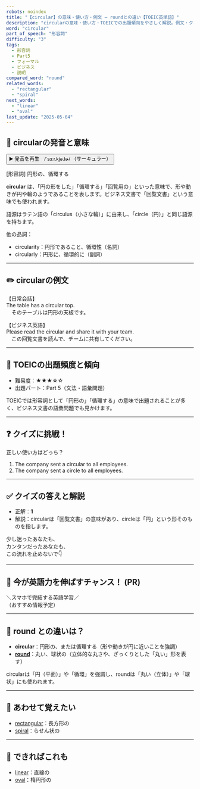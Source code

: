 ```yaml
---
robots: noindex
title: "【circular】の意味・使い方・例文 ― roundとの違い【TOEIC英単語】"
description: "circularの意味・使い方・TOEICでの出題傾向をやさしく解説。例文・クイズ付きでroundとの違いもわかりやすく学べます。"
word: "circular"
part_of_speech: "形容詞"
difficulty: "3"
tags:
  - 形容詞
  - Part5
  - フォーマル
  - ビジネス
  - 説明
compared_word: "round"
related_words:
  - "rectangular"
  - "spiral"
next_words:
  - "linear"
  - "oval"
last_update: "2025-05-04"
---
```


## 🔰 circularの発音と意味

<button class="play-audio" onclick="playTTS('circular')">
  <span class="play-audio-main">
    ▶️ 発音を再生　/ˈsɜːr.kjə.lɚ/
  </span>
  <span class="play-audio-sub">
    （サーキュラー）
  </span>
</button>

[形容詞] 円形の、循環する

**circular** は、「円の形をした」「循環する」「回覧用の」といった意味で、形や動きが円や輪のようであることを表します。ビジネス文書で「回覧文書」という意味でも使われます。

語源はラテン語の「circulus（小さな輪）」に由来し、「circle（円）」と同じ語源を持ちます。

他の品詞：  
- circularity：円形であること、循環性（名詞）
- circularly：円形に、循環的に（副詞）

---

## ✏️ circularの例文

【日常会話】  
The table has a circular top.  
　そのテーブルは円形の天板です。

【ビジネス英語】  
Please read the circular and share it with your team.  
　この回覧文書を読んで、チームに共有してください。

---

## 🎯 TOEICの出題頻度と傾向

- 難易度：★★★☆☆
- 出題パート：Part 5（文法・語彙問題）

TOEICでは形容詞として「円形の」「循環する」の意味で出題されることが多く、ビジネス文書の語彙問題でも見かけます。

---

## ❓ クイズに挑戦！

正しい使い方はどっち？

1. The company sent a circular to all employees.  
2. The company sent a circle to all employees.

---

## ✅ クイズの答えと解説

- 正解：**1**
- 解説：circularは「回覧文書」の意味があり、circleは「円」という形そのものを指します。

少し迷ったあなたも、  
カンタンだったあなたも、  
この流れを止めないで👇️

---

## 🚀 今が英語力を伸ばすチャンス！ (PR)

<div class="info-center">
＼スマホで完結する英語学習／<br>  
（おすすめ情報予定）
</div>

---

## 🤔  round との違いは？

- **circular**：円形の、または循環する（形や動きが円に近いことを強調）
- **[round](/round)**：丸い、球状の（立体的な丸さや、ざっくりとした「丸い」形を表す）

circularは「円（平面）」や「循環」を強調し、roundは「丸い（立体）」や「球状」にも使われます。

---

## 🧩 あわせて覚えたい

- [rectangular](/rectangular)：長方形の
- [spiral](/spiral)：らせん状の

---

## 📖 できればこれも

- [linear](/linear)：直線の
- [oval](/oval)：楕円形の

<!-- cvid: aid36_bid47 -->
